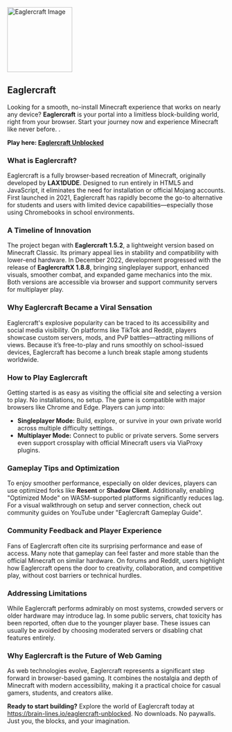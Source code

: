 <div>
  <a href="https://brain-lines.io/data/image/eaglercraft-b1.png" target="_blank">
  <img src="https://brain-lines.io/data/image/eaglercraft-b1.png" width="150" alt="Eaglercraft Image">
</a>

  <h2>Eaglercraft</h2>
  <p>Looking for a smooth, no-install Minecraft experience that works on nearly any device? <strong>Eaglercraft</strong> is your portal into a limitless block-building world, right from your browser. Start your journey now and experience Minecraft like never before. </strong>.</p>
  <strong>Play here: <a href="https://brain-lines.io/eaglercraft-unblocked">Eaglercraft Unblocked</a></strong></a>

  <h3>What is Eaglercraft?</h3>
  <p>Eaglercraft is a fully browser-based recreation of Minecraft, originally developed by <strong>LAX1DUDE</strong>. Designed to run entirely in HTML5 and JavaScript, it eliminates the need for installation or official Mojang accounts. First launched in 2021, Eaglercraft has rapidly become the go-to alternative for students and users with limited device capabilities—especially those using Chromebooks in school environments.</p>

  <h3>A Timeline of Innovation</h3>
  <p>The project began with <strong>Eaglercraft 1.5.2</strong>, a lightweight version based on Minecraft Classic. Its primary appeal lies in stability and compatibility with lower-end hardware. In December 2022, development progressed with the release of <strong>EaglercraftX 1.8.8</strong>, bringing singleplayer support, enhanced visuals, smoother combat, and expanded game mechanics into the mix. Both versions are accessible via browser and support community servers for multiplayer play.</p>

  </ul>

  <h3>Why Eaglercraft Became a Viral Sensation</h3>
  <p>Eaglercraft's explosive popularity can be traced to its accessibility and social media visibility. On platforms like TikTok and Reddit, players showcase custom servers, mods, and PvP battles—attracting millions of views. Because it’s free-to-play and runs smoothly on school-issued devices, Eaglercraft has become a lunch break staple among students worldwide.</p>

  <h3>How to Play Eaglercraft</h3>
  <p>Getting started is as easy as visiting the official site and selecting a version to play. No installations, no setup. The game is compatible with major browsers like Chrome and Edge. Players can jump into:</p>
  <ul>
    <li><strong>Singleplayer Mode:</strong> Build, explore, or survive in your own private world across multiple difficulty settings.</li>
    <li><strong>Multiplayer Mode:</strong> Connect to public or private servers. Some servers even support crossplay with official Minecraft users via ViaProxy plugins.</li>
  </ul>

  <h3>Gameplay Tips and Optimization</h3>
  <p>To enjoy smoother performance, especially on older devices, players can use optimized forks like <strong>Resent</strong> or <strong>Shadow Client</strong>. Additionally, enabling "Optimized Mode" on WASM-supported platforms significantly reduces lag. For a visual walkthrough on setup and server connection, check out community guides on YouTube under "Eaglercraft Gameplay Guide".</p>

  <h3>Community Feedback and Player Experience</h3>
  <p>Fans of Eaglercraft often cite its surprising performance and ease of access. Many note that gameplay can feel faster and more stable than the official Minecraft on similar hardware. On forums and Reddit, users highlight how Eaglercraft opens the door to creativity, collaboration, and competitive play, without cost barriers or technical hurdles.</p>

  <h3>Addressing Limitations</h3>
  <p>While Eaglercraft performs admirably on most systems, crowded servers or older hardware may introduce lag. In some public servers, chat toxicity has been reported, often due to the younger player base. These issues can usually be avoided by choosing moderated servers or disabling chat features entirely.</p>

  <h3>Why Eaglercraft is the Future of Web Gaming</h3>
  <p>As web technologies evolve, Eaglercraft represents a significant step forward in browser-based gaming. It combines the nostalgia and depth of Minecraft with modern accessibility, making it a practical choice for casual gamers, students, and creators alike.</p>

  <p><strong>Ready to start building?</strong> Explore the world of Eaglercraft today at <a href="https://brain-lines.io/eaglercraft-unblocked">https://brain-lines.io/eaglercraft-unblocked</a>. No downloads. No paywalls. Just you, the blocks, and your imagination.</p>
</div>
